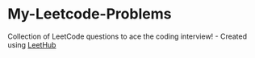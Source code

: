 # My-Leetcode-Problems
Collection of LeetCode questions to ace the coding interview! - Created using [LeetHub](https://github.com/QasimWani/LeetHub)
